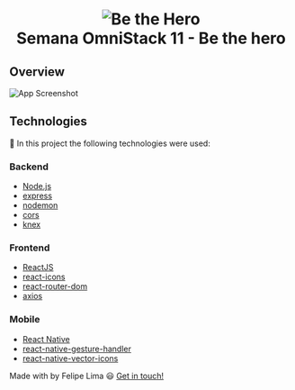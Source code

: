 <h1 align="center">
    <img alt="Be the Hero" src="https://user-images.githubusercontent.com/26943148/77580892-822abc80-6ebb-11ea-9658-a574b1721a65.png" />
    <br />
    Semana OmniStack 11 - Be the hero
</h1>

## Overview

![App Screenshot](https://user-images.githubusercontent.com/2694314877580810-63c4c100-6ebb-11ea-8775-e07b97bf7b20.png)

## Technologies

:hammer: In this project the following technologies were used:

### Backend

- [Node.js](https://nodejs.org)
- [express](https://expressjs.com/)
- [nodemon](https://nodemon.io/)
- [cors](https://developer.mozilla.org/pt-BR/docs/Web/HTTP/Controle_Acesso_CORS)
- [knex](http://knexjs.org/)


### Frontend

- [ReactJS](https://reactjs.org/)
- [react-icons](https://react-icons.netlify.com/#/)
- [react-router-dom](https://reacttraining.com/react-router/web/guides/quick-start)
- [axios](https://github.com/axios/axios)

### Mobile

- [React Native](https://facebook.github.io/react-native/)
- [react-native-gesture-handler](https://kmagiera.github.io/react-native-gesture-handler/docs/getting-started.html)
- [react-native-vector-icons](https://github.com/oblador/react-native-vector-icons)


Made with by Felipe Lima :smiley: [Get in touch!](https://www.linkedin.com/in/felipe-lima-00bb62171/)
